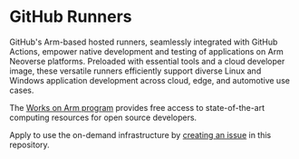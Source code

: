 # GitHub Runners

GitHub's Arm-based hosted runners, seamlessly integrated with GitHub Actions, empower native 
development and testing of applications on Arm Neoverse platforms. Preloaded with essential tools 
and a cloud developer image, these versatile runners efficiently support diverse Linux and Windows application 
development across cloud, edge, and automotive use cases.

The [Works on Arm program](https://www.arm.com/markets/computing-infrastructure/works-on-arm)
provides free access to state-of-the-art computing resources for open source developers.

Apply to use the on-demand infrastructure by [creating an issue](https://github.com/WorksOnArm/GitHub-Runners/issues/new/choose) in this repository.

